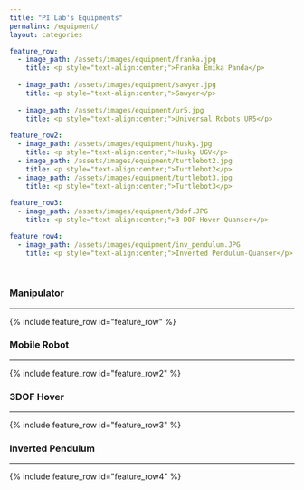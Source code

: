 ```yaml
---
title: "PI Lab's Equipments"
permalink: /equipment/
layout: categories

feature_row:
  - image_path: /assets/images/equipment/franka.jpg
    title: <p style="text-align:center;">Franka Emika Panda</p>
    
  - image_path: /assets/images/equipment/sawyer.jpg
    title: <p style="text-align:center;">Sawyer</p>
    
  - image_path: /assets/images/equipment/ur5.jpg
    title: <p style="text-align:center;">Universal Robots UR5</p>
    
feature_row2:
  - image_path: /assets/images/equipment/husky.jpg
    title: <p style="text-align:center;">Husky UGV</p>
  - image_path: /assets/images/equipment/turtlebot2.jpg
    title: <p style="text-align:center;">Turtlebot2</p>
  - image_path: /assets/images/equipment/turtlebot3.jpg
    title: <p style="text-align:center;">Turtlebot3</p>
    
feature_row3:
  - image_path: /assets/images/equipment/3dof.JPG
    title: <p style="text-align:center;">3 DOF Hover-Quanser</p>

feature_row4:
  - image_path: /assets/images/equipment/inv_pendulum.JPG
    title: <p style="text-align:center;">Inverted Pendulum-Quanser</p>
    
---
```


### Manipulator
---
{% include feature_row id="feature_row" %}

### Mobile Robot
---
{% include feature_row id="feature_row2" %}

### 3DOF Hover
---
{% include feature_row id="feature_row3" %}

### Inverted Pendulum
---
{% include feature_row id="feature_row4" %}

